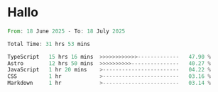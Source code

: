 # Hallo
<!--START_SECTION:waka-->

```rust
From: 18 June 2025 - To: 18 July 2025

Total Time: 31 hrs 53 mins

TypeScript   15 hrs 16 mins  >>>>>>>>>>>>-------------   47.90 %
Astro        12 hrs 50 mins  >>>>>>>>>>---------------   40.27 %
JavaScript   1 hr 20 mins    >------------------------   04.22 %
CSS          1 hr            >------------------------   03.16 %
Markdown     1 hr            >------------------------   03.14 %
```

<!--END_SECTION:waka-->
